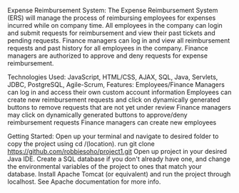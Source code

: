 Expense Reimbursement System:
The Expense Reimbursement System (ERS) will manage the process of reimbursing employees for expenses incurred while on company time. All employees in the company can login and submit requests for reimbursement and view their past tickets and pending requests. Finance managers can log in and view all reimbursement requests and past history for all employees in the company. Finance managers are authorized to approve and deny requests for expense reimbursement.

Technologies Used:
JavaScript,
HTML/CSS,
AJAX,
SQL,
Java,
Servlets,
JDBC,
PostgreSQL,
Agile-Scrum,
Features:
Employees/Finance Managers can log in and access their own custom account information
Employees can create new reimbursement requests and click on dynamically generated buttons to remove requests that are not yet under review
Finance managers may click on dynamically generated buttons to approve/deny reimbursement requests
Finance managers can create new employees

Getting Started: 
Open up your terminal and navigate to desired folder to copy the project using cd /(location).
run git clone https://github.com/robbiesoho/project1.git
Open up project in your desired Java IDE.
Create a SQL database if you don't already have one, and change the environmental variables of the project to ones that match your database.
Install Apache Tomcat (or equivalent) and run the project through localhost. See Apache documentation for more info.
